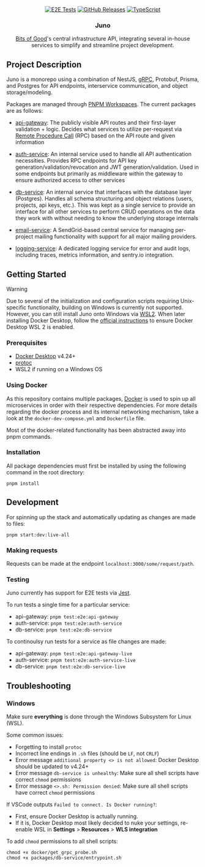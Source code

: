 <div align="center">
  
  <a href="">![E2E Tests](https://img.shields.io/github/actions/workflow/status/GTBitsOfGood/juno/e2e-tests.yml?style=for-the-badge)</a> 
  <a href="">![GitHub Releases](https://img.shields.io/github/v/release/GTBitsOfGood/juno?include_prereleases&style=for-the-badge)</a>
  <a href="">![TypeScript](https://img.shields.io/badge/typescript-%23007ACC.svg?style=for-the-badge&logo=typescript&logoColor=white)</a>
  
</div>
  
<h3 align="center">
  Juno
</h3>

<div align="center">
  
[Bits of Good](https://bitsofgood.org/)'s central infrastructure API, integrating several in-house services to simplify and streamline project development.

</div>

## Project Description

Juno is a monorepo using a combination of NestJS, [gRPC](https://grpc.io/), Protobuf, Prisma, and Postgres for API endpoints, interservice communication, and object storage/modeling.

Packages are managed through [PNPM Workspaces](https://pnpm.io/workspaces). The current packages are as follows:

- [api-gateway](./packages/api-gateway/): The publicly visible API routes and their first-layer validation + logic. Decides what services to utilize per-request via [Remote Procedure Call](https://en.wikipedia.org/wiki/Remote_procedure_call) (RPC) based on the API route and given information
- [auth-service](./packages/auth-service/): An internal service used to handle all API authentication necessities. Provides RPC endpoints for API key generation/validation/revocation and JWT generation/validation. Used in some endpoints but primarily as middleware within the gateway to ensure authorized access to other services

- [db-service](./packages/db-service/): An internal service that interfaces with the database layer (Postgres). Handles all schema structuring and object relations (users, projects, api keys, etc.). This was kept as a single service to provide an interface for all other services to perform CRUD operations on the data they work with without needing to know the underlying storage internals
- [email-service](./packages/email-service/): A SendGrid-based central service for managing per-project mailing functionality with support for all major mailing providers.
- [logging-service](./packages/logging-service/): A dedicated logging service for error and audit logs, including traces, metrics information, and sentry.io integration.

## Getting Started

> [!WARNING]
> Due to several of the initialization and configuration scripts requiring Unix-specific functionality, building on Windows is currently not supported. However, you can still install Juno onto Windows via [WSL2](https://learn.microsoft.com/en-us/windows/wsl/install). When later installing Docker Desktop, follow the [official instructions](https://docs.docker.com/desktop/wsl/) to ensure Docker Desktop WSL 2 is enabled.

### Prerequisites

- [Docker Desktop](https://www.docker.com/products/docker-desktop/) v4.24+
- [protoc](https://github.com/protocolbuffers/protobuf)
- WSL2 if running on a Windows OS

### Using Docker

As this repository contains multiple packages, [Docker](https://www.docker.com/) is used to spin up all microservices in order with their respective dependencies. For more details regarding the docker process and its internal networking mechanism, take a look at the `docker-dev-compose.yml` and `Dockerfile` file.

Most of the docker-related functionality has been abstracted away into pnpm commands.

### Installation

All package dependencies must first be installed by using the following command in the root directory:

```
pnpm install
```

## Development

For spinning up the stack and automatically updating as changes are made to files:

```
pnpm start:dev:live-all
```

### Making requests

Requests can be made at the endpoint `localhost:3000/some/request/path`.

### Testing

Juno currently has support for E2E tests via [Jest](https://jestjs.io/).

To run tests a single time for a particular service:

- api-gateway: `pnpm test:e2e:api-gateway`
- auth-service: `pnpm test:e2e:auth-service`
- db-service: `pnpm test:e2e:db-service`

To continoulsy run tests for a service as file changes are made:

- api-gateway: `pnpm test:e2e:api-gateway-live`
- auth-service: `pnpm test:e2e:auth-service-live`
- db-service: `pnpm test:e2e:db-service-live`

## Troubleshooting

### Windows

Make sure **everything** is done through the Windows Subsystem for Linux (WSL).

Some common issues:

- Forgetting to install `protoc`
- Incorrect line endings in `.sh` files (should be `LF`, not `CRLF`)
- Error message `additional property <> is not allowed`: Docker Desktop should be updated to v4.24+
- Error message `db-service is unhealthy`: Make sure all shell scripts have correct `chmod` permissions
- Error message `<>.sh: Permission denied`: Make sure all shell scripts have correct `chmod` permissions

If VSCode outputs `Failed to connect. Is Docker running?`:

- First, ensure Docker Desktop is actually running.
- If it is, Docker Desktop most likely decided to nuke your settings, re-enable WSL in **Settings** > **Resources** > **WLS integration**

To add `chmod` permissions to all shell scripts:

```
chmod +x docker/get_grpc_probe.sh
chmod +x packages/db-service/entrypoint.sh
```
